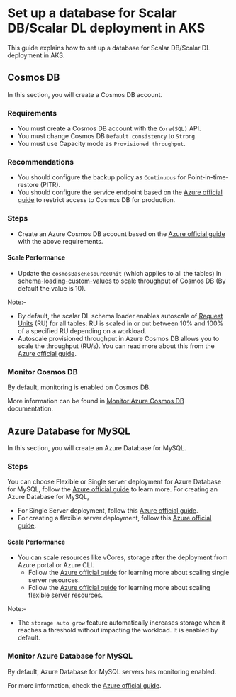 # Set up a database for Scalar DB/Scalar DL deployment in AKS

This guide explains how to set up a database for Scalar DB/Scalar DL deployment in AKS.

## Cosmos DB

In this section, you will create a Cosmos DB account.

### Requirements

* You must create a Cosmos DB account with the `Core(SQL)` API.
* You must change Cosmos DB `Default consistency` to `Strong`.
* You must use Capacity mode as `Provisioned throughput`.

### Recommendations

* You should configure the backup policy as `Continuous` for Point-in-time-restore (PITR).
* You should configure the service endpoint based on the [Azure official guide](https://docs.microsoft.com/en-us/azure/cosmos-db/how-to-configure-vnet-service-endpoint) to restrict access to Cosmos DB for production.

### Steps

* Create an Azure Cosmos DB account based on the [Azure official guide](https://docs.microsoft.com/en-us/azure/cosmos-db/create-cosmosdb-resources-portal#create-an-azure-cosmos-db-account) with the above requirements.

#### Scale Performance

*  Update the `cosmosBaseResourceUnit` (which applies to all the tables) in [schema-loading-custom-values](https://github.com/scalar-labs/scalar-kubernetes/blob/master/conf/schema-loading-custom-values.yaml) to scale throughput of Cosmos DB (By default the value is 10).

Note:-
* By default, the scalar DL schema loader enables autoscale of [Request Units](https://docs.microsoft.com/en-us/azure/cosmos-db/request-units) (RU) for all tables: RU is scaled in or out between 10% and 100% of a specified RU depending on a workload.
* Autoscale provisioned throughput in Azure Cosmos DB allows you to scale the throughput (RU/s). You can read more about this from the [Azure official guide](https://docs.microsoft.com/en-us/azure/cosmos-db/provision-throughput-autoscale).


### Monitor Cosmos DB

By default, monitoring is enabled on Cosmos DB.

More information can be found in [Monitor Azure Cosmos DB](https://docs.microsoft.com/en-us/azure/cosmos-db/monitor-cosmos-db) documentation.

## Azure Database for MySQL

In this section, you will create an Azure Database for MySQL.

### Steps
You can choose Flexible or Single server deployment for Azure Database for MySQL, follow the [Azure official guide](https://docs.microsoft.com/en-us/azure/mysql/select-right-deployment-type) to learn more.
For creating an Azure Database for MySQL, 
* For Single Server deployment, follow this [Azure official guide](https://docs.microsoft.com/en-us/azure/mysql/quickstart-create-mysql-server-database-using-azure-portal).
* For creating a flexible server deployment, follow this [Azure official guide](https://docs.microsoft.com/en-us/azure/mysql/flexible-server/quickstart-create-server-portal).

#### Scale Performance

* You can scale resources like vCores, storage after the deployment from Azure portal or Azure CLI.
  * Follow the [Azure official guide](https://docs.microsoft.com/en-gb/azure/mysql/concepts-pricing-tiers#scale-resources) for learning more about scaling single server resources.
  * Follow the [Azure official guide](https://docs.microsoft.com/en-gb/azure/mysql/flexible-server/concepts-compute-storage#scale-resources) for learning more about scaling flexible server resources.

Note:-

* The `storage auto grow` feature automatically increases storage when it reaches a threshold without impacting the workload. It is enabled by default.

### Monitor Azure Database for MySQL

By default, Azure Database for MySQL servers has monitoring enabled.

For more information, check the [Azure official guide](https://docs.microsoft.com/en-us/azure/mysql/concepts-monitoring).

